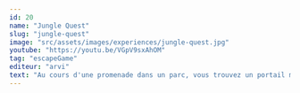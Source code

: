 ```yaml
---
id: 20
name: "Jungle Quest"
slug: "jungle-quest"
image: "src/assets/images/experiences/jungle-quest.jpg"
youtube: "https://youtu.be/VGpV9sxAhOM"
tag: "escapeGame"
editeur: "arvi"
text: "Au cours d'une promenade dans un parc, vous trouvez un portail menant vers un univers mystérieux. Un incroyable sanctuaire peuplé d'animaux apparaît sous vos yeux. Mais comment faire pour rentrer chez vous ? Vous allez d'abord devoir résoudre une série d'énigmes et explorer le monde mystérieux des îles volantes."
---
```

